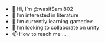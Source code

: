 - 👋 Hi, I’m @wasifSami802
- 👀 I’m interested in literature
- 🌱 I’m currently learning gamedev
- 💞️ I’m looking to collaborate on unity
- 📫 How to reach me ...

<!---
wasifSami802/wasifSami802 is a ✨ special ✨ repository because its `README.md` (this file) appears on your GitHub profile.
You can click the Preview link to take a look at your changes.
--->
